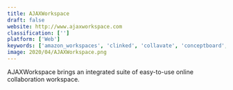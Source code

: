 ```yaml
---
title: AJAXWorkspace
draft: false 
website: http://www.ajaxworkspace.com
classification: ['']
platform: ['Web']
keywords: ['amazon_workspaces', 'clinked', 'collavate', 'conceptboard', 'dropmark', 'exostar', 'hightail_spaces', 'huddle', 'joiqu', 'ms_sharepoint', 'moxtra', 'notion.so', 'pingpad_for_slack', 'ryver', 'sap_jam', 'scalix', 'sharepoint_online', 'sococo', 'sosius', 'vyew', 'collabee', 'imeet_central']
image: 2020/04/AJAXWorkspace.png
---
```

AJAXWorkspace brings an integrated suite of easy-to-use online collaboration workspace.